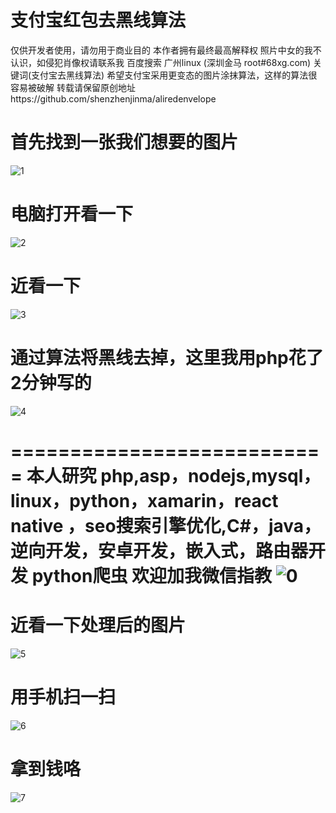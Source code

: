 # 支付宝红包去黑线算法 
仅供开发者使用，请勿用于商业目的
本作者拥有最终最高解释权
照片中女的我不认识，如侵犯肖像权请联系我
百度搜索 广州linux
(深圳金马 root#68xg.com)
关键词(支付宝去黑线算法)
希望支付宝采用更变态的图片涂抹算法，这样的算法很容易被破解
转载请保留原创地址https://github.com/shenzhenjinma/aliredenvelope



# 首先找到一张我们想要的图片
![1](img/1.png)

# 电脑打开看一下
![2](img/2.jpeg)

# 近看一下
![3](img/3.jpeg)

# 通过算法将黑线去掉，这里我用php花了2分钟写的
![4](img/4.png)


===========================
本人研究 php,asp，nodejs,mysql，linux，python，xamarin，react native ，seo搜索引擎优化,C#，java，逆向开发，安卓开发，嵌入式，路由器开发 python爬虫 欢迎加我微信指教
![0](img/0.png)
===========================



# 近看一下处理后的图片
![5](img/5.jpeg)

# 用手机扫一扫
![6](img/6.png)

# 拿到钱咯
![7](img/7.png) 


